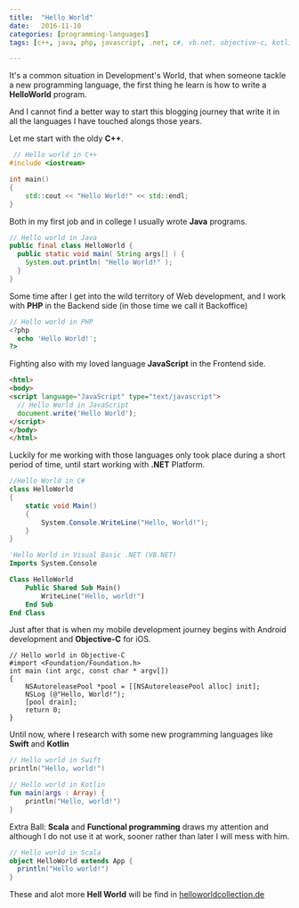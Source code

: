 ```yaml
---
title:  "Hello World"
date:   2016-11-10
categories: [programming-languages]
tags: [c++, java, php, javascript, .net, c#, vb.net, objective-c, kotlin, swift, scala]

---
```

It's a common situation in Development's World, that when someone tackle a new programming language,
the first thing he learn is how to write a **HelloWorld** program.

And I cannot find a better way to start this blogging journey that write it in all the languages I have touched alongs those years.
<!--more-->
Let me start with the oldy **C++**.

```c++
 // Hello world in C++
#include <iostream>

int main()
{
    std::cout << "Hello World!" << std::endl;
}
```

Both in my first job and in college I usually wrote **Java** programs.

```java
// Hello world in Java
public final class HelloWorld {
  public static void main( String args[] ) {
    System.out.println( "Hello World!" );
  }
}
```

Some time after I get into the wild territory of Web development, and I work with **PHP** in the Backend side (in those time we call it Backoffice)

```php
// Hello world in PHP
<?php
  echo 'Hello World!';
?>
```

Fighting also with my loved language **JavaScript** in the Frontend side.

```html
<html>
<body>
<script language="JavaScript" type="text/javascript">
  // Hello World in JavaScript
  document.write('Hello World');
</script>
</body>
</html>
```
Luckily for me working with those languages only took place during a short period of time,
until start working with **.NET** Platform.

```c#
//Hello World in C#
class HelloWorld
{
    static void Main()
    {
        System.Console.WriteLine("Hello, World!");
    }
}
```

```vb
'Hello World in Visual Basic .NET (VB.NET)
Imports System.Console

Class HelloWorld
    Public Shared Sub Main()
        WriteLine("Hello, world!")
    End Sub
End Class
```
Just after that is when my mobile development journey begins with Android development and **Objective-C** for iOS.

```objective_c
// Hello world in Objective-C
#import <Foundation/Foundation.h>
int main (int argc, const char * argv[])
{
    NSAutoreleasePool *pool = [[NSAutoreleasePool alloc] init];
    NSLog (@"Hello, World!");
    [pool drain];
    return 0;
}
```
Until now, where I research with some new programming languages like **Swift** and **Kotlin**

```swift
// Hello world in Swift
println("Hello, world!")
```

```kotlin
// Hello world in Kotlin
fun main(args : Array) {
    println("Hello, world!")
}
```
Extra Ball: **Scala** and **Functional programming** draws my attention and although I do not use it at work, sooner rather than later I will mess with him.

```scala
// Hello world in Scala
object HelloWorld extends App {
  println("Hello world!")
}
```
These and alot more **Hell World** will be find in [helloworldcollection.de][hello-world-collection]

[//]: # "links"

[hello-world-collection]: http://helloworldcollection.de/ "Hello World collection"
